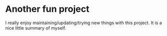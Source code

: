 # Another fun project

I really enjoy maintaining/updating/trying new things with this project. It is a nice little summary of myself.

